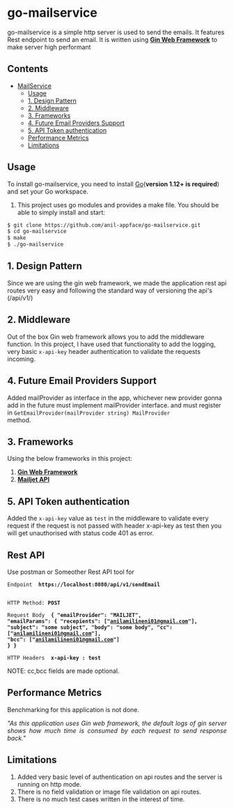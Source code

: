 # go-mailservice

go-mailservice is a simple http server is used to send the emails. It features Rest endpoint to send an email. It is written using <a href="https://github.com/gin-gonic/gin"><strong>Gin Web Framework</strong></a> to make server high performant


## Contents

- [MailService](#go-mailservice)
  - [Usage](#usage)
  - [1. Design Pattern](#1-design-pattern)
  - [2. Middleware](#2-middleware)
  - [3. Frameworks](#3-frameworks)
  - [4. Future Email Providers Support](#4-future-email-providers-support)
  - [5. API Token authentication](#5-api-token-authentication)
  - [Performance Metrics](#performance-metrics)
  - [Limitations](#limitations)

## Usage

To install go-mailservice, you need to install [Go](https://golang.org/)(**version 1.12+ is required**) and set your Go workspace.

1. This project uses go modules and provides a make file. You should be able to simply install and start:

```sh
$ git clone https://github.com/anil-appface/go-mailservice.git
$ cd go-mailservice
$ make
$ ./go-mailservice
```


## 1. Design Pattern

Since we are using the gin web framework, we made the application rest api routes very easy and following the standard way of versioning the api's (/api/v1/)

## 2. Middleware

Out of the box Gin web framework allows you to add the middleware function. In this project, I have used that functionality to add the logging, very basic <code>x-api-key</code> header authentication to validate the requests incoming.


## 4. Future Email Providers Support

Added mailProvider as interface in the app, whichever new provider gonna add in the future must implement mailProvider interface. and must register in <code>GetEmailProvider(mailProvider string) MailProvider </code> method.

## 3. Frameworks

Using the below frameworks in this project:

1. <a href="https://github.com/gin-gonic/gin"><strong>Gin Web Framework</strong></a>
2. <a href="https://github.com/mailjet/mailjet-apiv3-go"><strong>Mailjet API</strong></a>

## 5. API Token authentication

Added the <code>x-api-key</code> value as <code>test</code> in the middleware to validate every request if the request is not passed with header x-api-key as test then you will get unauthorised with status code 401 as error.

## Rest API 

Use postman or Someother Rest API tool for 


<code>Endpoint  <strong> https://localhost:8080/api/v1/sendEmail  </strong> </code>

<code>HTTP Method:  <strong>POST </strong></code>

<code>Request Body  <strong> 
  {
    "emailProvider": "MAILJET",
    "emailParams": {
        "recepients": ["anilamilineni01@gmail.com"],
        "subject": "some subject",
        "body": "some body",
        "cc": ["anilamilineni01@gmail.com"],
        "bcc": ["anilamilineni01@gmail.com"]
      }
  } 
  </strong> </code>

<code>HTTP Headers  <strong> x-api-key : test  </strong> </code>


NOTE: cc,bcc fields are made optional. 

## Performance Metrics

Benchmarking for this application is not done.

<p align="justify"><i>"As this application uses Gin web framework, the default logs of gin server shows how much time is consumed by each request to send response back."</i></p>

## Limitations

1. Added very basic level of authentication on api routes and the server is running on http mode.
2. There is no field validation or image file validation on api routes.
4. There is no much test cases written in the interest of time.
